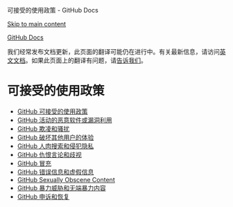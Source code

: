 可接受的使用政策 - GitHub Docs

[Skip to main content](#main-content)

[](/cn)[GitHub Docs](/cn)

我们经常发布文档更新，此页面的翻译可能仍在进行中。有关最新信息，请访问[英文文档](/en)。如果此页面上的翻译有问题，请[告诉我们](https://github.com/contact?form[subject]=translation%20issue%20on%20docs.github.com&form[comments]=)。

可接受的使用政策
==========

* [GitHub 可接受的使用政策](/cn/site-policy/acceptable-use-policies/github-acceptable-use-policies)
* [GitHub 活动的恶意软件或漏洞利用](/cn/site-policy/acceptable-use-policies/github-active-malware-or-exploits)
* [GitHub 欺凌和骚扰](/cn/site-policy/acceptable-use-policies/github-bullying-and-harassment)
* [GitHub 破坏其他用户的体验](/cn/site-policy/acceptable-use-policies/github-disrupting-the-experience-of-other-users)
* [GitHub 人肉搜索和侵犯隐私](/cn/site-policy/acceptable-use-policies/github-doxxing-and-invasion-of-privacy)
* [GitHub 仇恨言论和歧视](/cn/site-policy/acceptable-use-policies/github-hate-speech-and-discrimination)
* [GitHub 冒充](/cn/site-policy/acceptable-use-policies/github-impersonation)
* [GitHub 错误信息和虚假信息](/cn/site-policy/acceptable-use-policies/github-misinformation-and-disinformation)
* [GitHub Sexually Obscene Content](/cn/site-policy/acceptable-use-policies/github-sexually-obscene-content)
* [GitHub 暴力威胁和无端暴力内容](/cn/site-policy/acceptable-use-policies/github-threats-of-violence-and-gratuitously-violent-content)
* [GitHub 申诉和恢复](/cn/site-policy/acceptable-use-policies/github-appeal-and-reinstatement)
